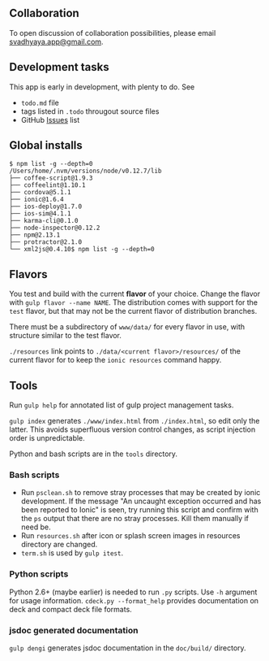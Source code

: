 ## Collaboration

To open discussion of collaboration possibilities, please email <svadhyaya.app@gmail.com>.

## Development tasks

This app is early in development, with plenty to do. See

- `todo.md` file
- tags listed in `.todo` througout source files
- GitHub [Issues](https://github.com/vasudeva-chaynes/Svadhyaya/issues) list

## Global installs

```
$ npm list -g --depth=0
/Users/home/.nvm/versions/node/v0.12.7/lib
├── coffee-script@1.9.3
├── coffeelint@1.10.1
├── cordova@5.1.1
├── ionic@1.6.4
├── ios-deploy@1.7.0
├── ios-sim@4.1.1
├── karma-cli@0.1.0
├── node-inspector@0.12.2
├── npm@2.13.1
├── protractor@2.1.0
└── xml2js@0.4.10$ npm list -g --depth=0
```

## Flavors

You test and build with the current **flavor** of your choice. Change the flavor    with `gulp flavor --name NAME`. The distribution comes with support for the `test` flavor, but that may not be the current flavor of distribution branches.

There must be a subdirectory of `www/data/` for every flavor in use, with structure similar to the test flavor.

`./resources` link points to `./data/<current flavor>/resources/` of the current flavor for to keep the `ionic resources` command happy.

## Tools

Run `gulp help` for annotated list of gulp project management tasks.

`gulp index` generates `./www/index.html` from `./index.html`, so edit only the latter. This avoids superfluous version control changes, as script injection order is unpredictable.

Python and bash scripts are in the `tools` directory.

### Bash scripts

- Run `psclean.sh` to remove stray processes that may be created by ionic development. If the message "An uncaught exception occurred and has been reported to Ionic" is seen, try running this script and confirm with the `ps` output that there are no stray processes. Kill them manually if need be.
- Run `resources.sh` after icon or splash screen images in resources directory are changed.
- `term.sh` is used by `gulp itest`.

### Python scripts

Python 2.6+ (maybe earlier) is needed to run `.py` scripts. Use `-h` argument for usage information. `cdeck.py --format_help` provides documentation on deck and compact deck file formats.

### jsdoc generated documentation

`gulp dengi` generates jsdoc documentation in the `doc/build/` directory.
